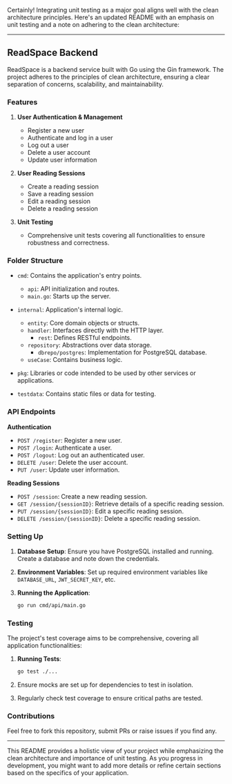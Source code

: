 Certainly! Integrating unit testing as a major goal aligns well with the clean architecture principles. Here's an updated README with an emphasis on unit testing and a note on adhering to the clean architecture:

---

## ReadSpace Backend

ReadSpace is a backend service built with Go using the Gin framework. The project adheres to the principles of clean architecture, ensuring a clear separation of concerns, scalability, and maintainability.

### Features

1. **User Authentication & Management**
    - Register a new user
    - Authenticate and log in a user
    - Log out a user
    - Delete a user account
    - Update user information

2. **User Reading Sessions**
    - Create a reading session
    - Save a reading session
    - Edit a reading session
    - Delete a reading session

3. **Unit Testing**
    - Comprehensive unit tests covering all functionalities to ensure robustness and correctness.

### Folder Structure

- `cmd`: Contains the application's entry points.
    - `api`: API initialization and routes.
    - `main.go`: Starts up the server.

- `internal`: Application's internal logic.
    - `entity`: Core domain objects or structs.
    - `handler`: Interfaces directly with the HTTP layer.
        - `rest`: Defines RESTful endpoints.
    - `repository`: Abstractions over data storage.
        - `dbrepo/postgres`: Implementation for PostgreSQL database.
    - `useCase`: Contains business logic.

- `pkg`: Libraries or code intended to be used by other services or applications.

- `testdata`: Contains static files or data for testing.

### API Endpoints

**Authentication**

- `POST /register`: Register a new user.
- `POST /login`: Authenticate a user.
- `POST /logout`: Log out an authenticated user.
- `DELETE /user`: Delete the user account.
- `PUT /user`: Update user information.

**Reading Sessions**

- `POST /session`: Create a new reading session.
- `GET /session/{sessionID}`: Retrieve details of a specific reading session.
- `PUT /session/{sessionID}`: Edit a specific reading session.
- `DELETE /session/{sessionID}`: Delete a specific reading session.

### Setting Up

1. **Database Setup**: Ensure you have PostgreSQL installed and running. Create a database and note down the credentials.

2. **Environment Variables**: Set up required environment variables like `DATABASE_URL`, `JWT_SECRET_KEY`, etc.

3. **Running the Application**:
   ```bash
   go run cmd/api/main.go
   ```

### Testing

The project's test coverage aims to be comprehensive, covering all application functionalities:

1. **Running Tests**:
   ```bash
   go test ./...
   ```

2. Ensure mocks are set up for dependencies to test in isolation.

3. Regularly check test coverage to ensure critical paths are tested.

### Contributions

Feel free to fork this repository, submit PRs or raise issues if you find any.

---

This README provides a holistic view of your project while emphasizing the clean architecture and importance of unit testing. As you progress in development, you might want to add more details or refine certain sections based on the specifics of your application.